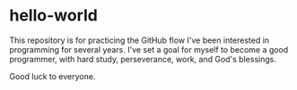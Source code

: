 # hello-world
This repository is for practicing the GitHub flow
I've been interested in programming for several years.
I've set a goal for myself to become a good programmer, with hard study, perseverance, work, and God's blessings.

Good luck to everyone.
